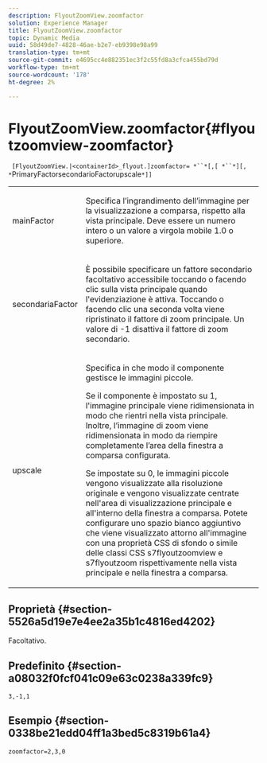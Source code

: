 ```yaml
---
description: FlyoutZoomView.zoomfactor
solution: Experience Manager
title: FlyoutZoomView.zoomfactor
topic: Dynamic Media
uuid: 58d49de7-4828-46ae-b2e7-eb9398e98a99
translation-type: tm+mt
source-git-commit: e4695cc4e882351ec3f2c55fd8a3cfca455bd79d
workflow-type: tm+mt
source-wordcount: '178'
ht-degree: 2%

---
```



# FlyoutZoomView.zoomfactor{#flyoutzoomview-zoomfactor}

` [FlyoutZoomView.|<containerId>_flyout.]zoomfactor= *``*[,[ *``*][, *`PrimaryFactorsecondarioFactorupscale`*]]`

<table id="table_9B98C97485DD4DEB8A6ECBCE8DF6B886"> 
 <tbody> 
  <tr> 
   <td colname="col1"> <p> <span class="codeph"> <span class="varname"> mainFactor</span> </span> </p> </td> 
   <td colname="col2"> <p> Specifica l’ingrandimento dell’immagine per la visualizzazione a comparsa, rispetto alla vista principale. Deve essere un numero intero o un valore a virgola mobile <span class="codeph"> 1.0</span> o superiore. </p> </td> 
  </tr> 
  <tr> 
   <td colname="col1"> <p> <span class="codeph"> <span class="varname"> secondariaFactor</span> </span> </p> </td> 
   <td colname="col2"> <p> È possibile specificare un fattore secondario facoltativo accessibile toccando o facendo clic sulla vista principale quando l'evidenziazione è attiva. Toccando o facendo clic una seconda volta viene ripristinato il fattore di zoom principale. Un valore di <span class="codeph"> -1</span> disattiva il fattore di zoom secondario. </p> </td> 
  </tr> 
  <tr> 
   <td colname="col1"> <p><span class="codeph"><span class="varname"> upscale</span></span> </p> </td> 
   <td colname="col2"> <p>Specifica in che modo il componente gestisce le immagini piccole. </p> <p>Se il componente è impostato su <span class="codeph"> 1</span>, l'immagine principale viene ridimensionata in modo che rientri nella vista principale. Inoltre, l’immagine di zoom viene ridimensionata in modo da riempire completamente l’area della finestra a comparsa configurata. </p> <p>Se impostate su <span class="codeph"> 0</span>, le immagini piccole vengono visualizzate alla risoluzione originale e vengono visualizzate centrate nell'area di visualizzazione principale e all'interno della finestra a comparsa. Potete configurare uno spazio bianco aggiuntivo che viene visualizzato attorno all'immagine con una proprietà CSS di sfondo o simile delle classi CSS <span class="codeph"> s7flyoutzoomview</span> e <span class="codeph"> s7flyoutzoom</span> rispettivamente nella vista principale e nella finestra a comparsa. </p> </td> 
  </tr> 
 </tbody> 
</table>

## Proprietà {#section-5526a5d19e7e4ee2a35b1c4816ed4202}

Facoltativo.

## Predefinito {#section-a08032f0fcf041c09e63c0238a339fc9}

`3,-1,1`

## Esempio {#section-0338be21edd04ff1a3bed5c8319b61a4}

`zoomfactor=2,3,0`
